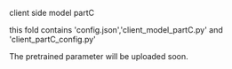 client side model partC

this fold contains 'config.json','client_model_partC.py' and 'client_partC_config.py'

The pretrained parameter will be uploaded soon.
